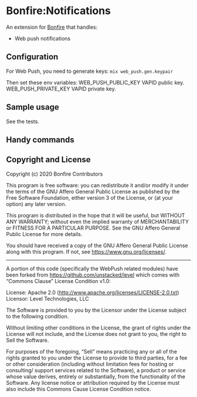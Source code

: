 # Bonfire:Notifications

An extension for [Bonfire](https://bonfire.cafe/) that handles:

- Web push notifications

## Configuration

For Web Push, you need to generate keys: `mix web_push.gen.keypair`

Then set these env variables:
WEB_PUSH_PUBLIC_KEY 	VAPID public key.
WEB_PUSH_PRIVATE_KEY 	VAPID private key.

## Sample usage

See the tests.
## Handy commands

## Copyright and License

Copyright (c) 2020 Bonfire Contributors

This program is free software: you can redistribute it and/or modify
it under the terms of the GNU Affero General Public License as
published by the Free Software Foundation, either version 3 of the
License, or (at your option) any later version.

This program is distributed in the hope that it will be useful, but
WITHOUT ANY WARRANTY; without even the implied warranty of
MERCHANTABILITY or FITNESS FOR A PARTICULAR PURPOSE.  See the GNU
Affero General Public License for more details.

You should have received a copy of the GNU Affero General Public
License along with this program.  If not, see <https://www.gnu.org/licenses/>.

---

A portion of this code (specifically the WebPush related modules) have been forked from https://github.com/unstacked/level which comes with “Commons Clause” License Condition v1.0:

License: Apache 2.0 (http://www.apache.org/licenses/LICENSE-2.0.txt)
Licensor: Level Technologies, LLC

The Software is provided to you by the Licensor under the License subject to the following condition.

Without limiting other conditions in the License, the grant of rights under the License will not include, and the License does not grant to you, the right to Sell the Software.

For purposes of the foregoing, “Sell” means practicing any or all of the rights granted to you under the License to provide to third parties, for a fee or other consideration (including without limitation fees for hosting or consulting/ support services related to the Software), a product or service whose value derives, entirely or substantially, from the functionality of the Software. Any license notice or attribution required by the License must also include this Commons Cause License Condition notice.
